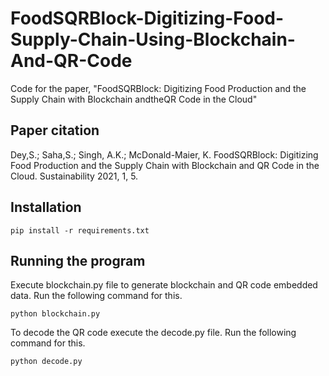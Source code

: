 # FoodSQRBlock-Digitizing-Food-Supply-Chain-Using-Blockchain-And-QR-Code
Code for the paper, "FoodSQRBlock: Digitizing Food Production and the Supply Chain with Blockchain andtheQR Code in the Cloud"

## Paper citation

Dey,S.; Saha,S.; Singh, A.K.; McDonald-Maier, K. FoodSQRBlock: Digitizing Food Production and the Supply Chain with Blockchain and QR Code in the Cloud. Sustainability 2021, 1, 5.

## Installation

```
pip install -r requirements.txt
```

## Running the program

Execute blockchain.py file to generate blockchain and QR code embedded data. Run the following command for this.

```
python blockchain.py
```

To decode the QR code execute the decode.py file. Run the following command for this.

```
python decode.py
```
